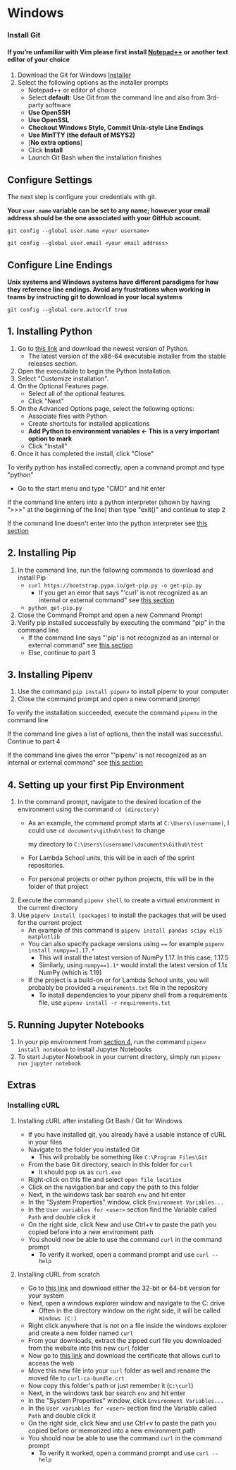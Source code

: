 # Windows

### **Install Git**

#### **If you’re unfamiliar with Vim please first install** [**Notepad++**](https://github.com/notepad-plus-plus/notepad-plus-plus/releases/download/v7.8.5/npp.7.8.5.Installer.exe) **or another text editor of your choice** <a id="if-youre-unfamiliar-with-vim-please-first-install-notepad-or-another-text-editor-of-your-choice"></a>

1. Download the Git for Windows [Installer](https://github.com/git-for-windows/git/releases/download/v2.25.1.windows.1/Git-2.25.1-32-bit.exe)​
2. Select the following options as the installer prompts
   * Notepad++ or editor of choice
   * Select **default**: Use Git from the command line and also from 3rd-party software
   * **Use OpenSSH**
   * **Use OpenSSL**
   * **Checkout Windows Style, Commit Unix-style Line Endings**
   * **Use MinTTY \(the default of MSYS2\)**
   * \[**No extra options**\]
   * Click **Install**
   * Launch Git Bash when the installation finishes

## **Configure Settings** <a id="configure-settings"></a>

The next step is configure your credentials with git.

**Your `user.name` variable can be set to any name; however your email address should be the one associated with your GitHub account.**

```text
git config --global user.name <your username>
```

```text
git config --global user.email <your email address>
```

## Configure Line Endings <a id="configure-line-endings"></a>

**Unix systems and Windows systems have different paradigms for how they reference line endings. Avoid any frustrations when working in teams by instructing git to download in your local systems**

```text
git config --global core.autocrlf true
```

##  1. Installing Python <a id="InstallPython"></a>

1. Go to [this link](https://www.python.org/downloads/windows/) and download the newest version of Python.
   * The latest version of the x86-64 executable installer from the stable releases section.
2. Open the executable to begin the Python Installation.
3. Select "Customize installation".
4. On the Optional Features page.
   * Select all of the optional features.
   * Click "Next"
5. On the Advanced Options page, select the following options:
   * Associate files with Python
   * Create shortcuts for installed applications
   * **Add Python to environment variables &lt;- This is a very important option to mark**
   * Click "Install"
6. Once it has completed the install, click "Close"

To verify python has installed correctly, open a command prompt and type "python"

* Go to the start menu and type "CMD" and hit enter

If the command line enters into a python interpreter \(shown by having "&gt;&gt;&gt;" at the beginning of the line\) then type "exit\(\)" and continue to step 2

If the command line doesn't enter into the python interpreter see [this section](windows.md#InstallPython)

##  2. Installing Pip <a id="InstallPip"></a>

1. In the command line, run the following commands to download and install Pip 
   * `curl https://bootstrap.pypa.io/get-pip.py -o get-pip.py`
     - If you get an error that says "'curl' is not recognized as an internal or external command" see [this section](windows.md#curl)
   * `python get-pip.py`
2. Close the Command Prompt and open a new Command Prompt
3. Verify pip installed successfully by executing the command "pip" in the command line
   * If the command line says "'pip' is not recognized as an internal or external command" see [this section](windows.md#InstallPip)
   * Else, continue to part 3

##  3. Installing Pipenv <a id="InstallPipenv"></a>

1. Use the command `pip install pipenv` to install pipenv to your computer
2. Close the command prompt and open a new command prompt

To verify the installation succeeded, execute the command `pipenv` in the command line

If the command line gives a list of options, then the install was successful. Continue to part 4

If the command line gives the error "'pipenv' is not recognized as an internal or external command" see [this section](windows.md#InstallPipenv)

##  4. Setting up your first Pip Environment <a id="FirstEnv"></a>

1. In the command prompt, navigate to the desired location of the environment using the command `cd (directory)`
   * As an example, the command prompt starts at `C:\Users\(username)`, I could use `cd documents\github\test` to change

     my directory to `C:\Users\(username)\documents\Github\test`

   * For Lambda School units, this will be in each of the sprint repositories. 
   * For personal projects or other python projects, this will be in the folder of that project    
2. Execute the command `pipenv shell` to create a virtual environment in the current directory
3. Use `pipenv install (packages)` to install the packages that will be used for the current project
   * An example of this command is `pipenv install pandas scipy eli5 matplotlib`
   * You can also specify package versions using `==` for example `pipenv install numpy==1.17.*`
     * This will install the latest version of NumPy 1.17. In this case, 1.17.5
     * Similarly, using `numpy==1.1*` would install the latest version of 1.1x NumPy \(which is 1.19\)
   * If the project is a build-on or for Lambda School units, you will probably be provided a `requirements.txt` file in the repository
     * To install dependencies to your pipenv shell from a requirements file, use `pipenv install -r requirements.txt`

##  5. Running Jupyter Notebooks <a id="JupNote"></a>

1. In your pip environment from [section 4](windows.md#FirstEnv), run the command `pipenv install notebook` to install Jupyter Notebooks
2. To start Jupyter Notebook in your current directory, simply run `pipenv run jupyter notebook`

## Extras
### Installing cURL <a id="curl"></a>
1. Installing cURL after installing Git Bash / Git for Windows
   - If you have installed git, you already have a usable instance of cURL in your files
   - Navigate to the folder you installed Git
       - This will probably be something like `C:\Program Files\Git`
   - From the base Git directory, search in this folder for `curl`
       - It should pop us as `curl.exe`
   - Right-click on this file and select `open file location`
   - Click on the navigation bar and copy the path to this folder
   - Next, in the windows task bar search `env` and hit enter
   - In the "System Properties" window, click `Environment Variables...`
   - In the `User variables for <user>` section find the Variable called `Path` and double click it
   - On the right side, click New and use Ctrl+v to paste the path you copied before into a new environment path
   - You should now be able to use the command `curl` in the command prompt
       - To verify it worked, open a command prompt and use `curl --help`
       
       
2. Installing cURL from scratch
   - Go to [this link](https://curl.haxx.se/windows/) and download either the 32-bit or 64-bit version for your system
   - Next, open a windows explorer window and navigate to the C: drive
       - Often in the directory window on the right side, it will be called `Windows (C:)`
   - Right click anywhere that is not on a file inside the windows explorer and create a new folder named `curl`
   - From your downloads, extract the zipped curl file you downloaded from the website into this new `curl` folder
   - Now go to [this link](https://curl.haxx.se/docs/caextract.html) and download the certificate that allows curl to access the web
   - Move this new file into your `curl` folder as well and rename the moved file to `curl-ca-bundle.crt`
   - Now copy this folder's path or just remember it (`C:\curl`)
   - Next, in the windows task bar search `env` and hit enter
   - In the "System Properties" window, click `Environment Variables...`
   - In the `User variables for <user>` section find the Variable called `Path` and double click it
   - On the right side, click New and use Ctrl+v to paste the path you copied before or memorized into a new environment path
   - You should now be able to use the command `curl` in the command prompt
      - To verify it worked, open a command prompt and use `curl --help`
